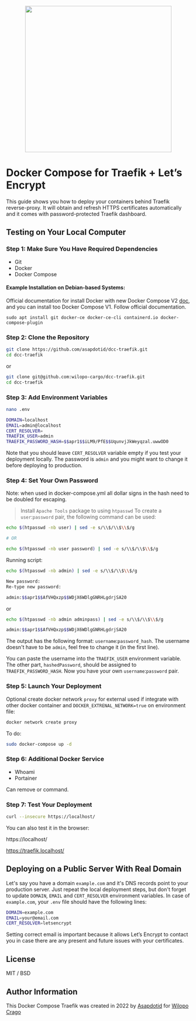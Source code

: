 <p align="center">
    <img src="https://i.imgur.com/K7D4zla.png" width="400" />
</p>

# Docker Compose for Traefik + Let’s Encrypt

This guide shows you how to deploy your containers behind Traefik reverse-proxy. It will obtain and refresh HTTPS certificates automatically and it comes with password-protected Traefik dashboard.

## Testing on Your Local Computer

### Step 1: Make Sure You Have Required Dependencies

-   Git
-   Docker
-   Docker Compose

#### Example Installation on Debian-based Systems:

Official documentation for install Docker with new Docker Compose V2 [doc](https://docs.docker.com/engine/install/), and you can install too Docker Compose V1. Follow official documentation.

```
sudo apt install git docker-ce docker-ce-cli containerd.io docker-compose-plugin
```

### Step 2: Clone the Repository

```bash
git clone https://github.com/asapdotid/dcc-traefik.git
cd dcc-traefik
```

or

```bash
git clone git@github.com:wilopo-cargo/dcc-traefik.git
cd dcc-traefik
```

### Step 3: Add Environment Variables

```bash
nano .env
```

```bash
DOMAIN=localhost
EMAIL=admin@localhost
CERT_RESOLVER=
TRAEFIK_USER=admin
TRAEFIK_PASSWORD_HASH=$$apr1$$iLM9/PfE$$UqunvjJkWeyqzal.uwwOD0
```

Note that you should leave `CERT_RESOLVER` variable empty if you test your deployment locally. The password is `admin` and you might want to change it before deploying to production.

### Step 4: Set Your Own Password

Note: when used in docker-compose.yml all dollar signs in the hash need to be doubled for escaping.

> Install `Apache Tools` package to using `htpasswd`
> To create a `user`:`password` pair, the following command can be used:

```bash
echo $(htpasswd -nb user) | sed -e s/\\$/\\$\\$/g

# OR

echo $(htpasswd -nb user password) | sed -e s/\\$/\\$\\$/g
```

Running script:

```bash
echo $(htpasswd -nb admin) | sed -e s/\\$/\\$\\$/g

New password:
Re-type new password:

admin:$$apr1$$AfVHQxzp$$WDjX6WDlgGNRHLgdrjSA20
```

or

```bash
echo $(htpasswd -nb admin adminpass) | sed -e s/\\$/\\$\\$/g

admin:$$apr1$$AfVHQxzp$$WDjX6WDlgGNRHLgdrjSA20
```

The output has the following format: `username`:`password_hash`. The username doesn't have to be `admin`, feel free to change it (in the first line).

You can paste the username into the `TRAEFIK_USER` environment variable. The other part, `hashedPassword`, should be assigned to `TRAEFIK_PASSWORD_HASH`. Now you have your own `username`:`password` pair.

### Step 5: Launch Your Deployment

Optional create docker network `proxy` for external used if integrate with other docker container and `DOCKER_EXTRENAL_NETWORK=true` on environment file:

```bash
docker network create proxy
```

To do:

```bash
sudo docker-compose up -d
```

### Step 6: Additional Docker Service

-   Whoami
-   Portainer

Can remove or command.

### Step 7: Test Your Deployment

```bash
curl --insecure https://localhost/
```

You can also test it in the browser:

https://localhost/

https://traefik.localhost/

## Deploying on a Public Server With Real Domain

Let's say you have a domain `example.com` and it's DNS records point to your production server. Just repeat the local deployment steps, but don't forget to update `DOMAIN`, `EMAIL` and `CERT_RESOLVER` environment variables. In case of `example.com`, your `.env` file should have the following lines:

```bash
DOMAIN=example.com
EMAIL=your@email.com
CERT_RESOLVER=letsencrypt
```

Setting correct email is important because it allows Let’s Encrypt to contact you in case there are any present and future issues with your certificates.

## License

MIT / BSD

## Author Information

This Docker Compose Traefik was created in 2022 by [Asapdotid](https://github.com/asapdotid) for [Wilopo Crago](https://wilopocargo.com/)
